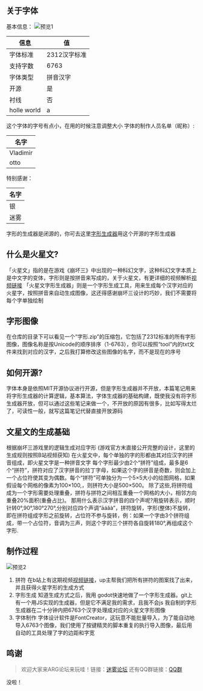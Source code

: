 ## 关于字体
基本信息：
![预览1](https://github.com/user-attachments/assets/cd7affa1-e70e-4ced-8718-0e8e65f7391d)

|信息     |  值   |
| --- | --- |
| 字体标准    |   2312汉字标准  |
|支持字数|6763
|字体类型|拼音汉字
|开源|是
|衬线|否
|holle world|a

这个字体的字号有点小，在用的时候注意调整大小
字体的制作人员名单（昵称）:

|名字     |
| --- |
|Vladimir|
|otto |

特别感谢：

|名字     |
| --- | 
|银   | 
|迷雾|

字形的生成器是闭源的，你可去这里[字形生成器](https://github.com/SpeedyOrc-C/Honkai-3rd-II-Martian)用这个开源的字形生成器

## 什么是火星文?
「火星文」指的是在游戏《崩坏三》中出现的一种科幻文字，这种科幻文字本质上是中文字的变体，字形则是按拼音来写成的，关于火星文，有更详细的视频解析[视频链接](https://b23.tv/f8WnEch)
「火星文字形生成器」则是一个字形生成工具，用来生成每个汉字对应的火星字，按照拼音来自动生成图像，这还得感谢崩坏三设计的巧妙，我们不需要将每个字单独绘制
## 字形图像
在仓库的目录下可以看见一个“字形.zip”的压缩包，它包括了2312标准的所有字形图像，图像名称是按Unicode的顺序排序（1-6763），你可以按照“tool”内的txt文件来找到对应的汉字，之后我打算修改这些图像的名字，而不是现在的序号
## 如何开源?
字体本身是依照MIT开源协议进行开源，但是字形生成器并不开放，本篇笔记用来将字形生成器的计算逻辑，基本算法，字体生成器的基础构建，既使我没有将字形生成器开放，但可以通过这些笔记来做一个，不开放的原因有很多，比如写得太烂了，可读性一般，就写这篇笔记代替直接开放源码
## 文星文的生成基础
根据崩坏三游戏里的逻辑生成对应字形
(游戏官方末直接公开完整的设计，这里的生成规则按照B站视频获知)
在火星文中，每个单独的字的形都由其对应汉字的拼音组成，即火星文字是一种拼音文字
每个字形最少由2个“拼符”组成，最多是6个“拼符”，拼符对应了汉字拼音的拉丁字母，如果这个字的拼音是奇数，则会加上一个占位符使其变为偶数。每个“拼符”可单独分为一个5×5大小的绘图网格，如果假设每个网格的像素为100×100,，则拼符大小是500×500。
除了这些,将拼符组成为一个字形需要处理重叠，拼符与拼符之间相互重叠一个网格的大小，相邻方向重叠20%面积(重叠占比)。
那用什么表示汉字拼音的四个声呢?用旋转表示，顺时针转0°,90°,180°270°,分别对应四个声调“āáǎà”，拼符旋转，字形(整体)不旋转，即在拼符组成字形之前旋转，占位符不参与旋转，例：如果一个字由3个拼符组成，带一个占位符，音调为三声，则这个字的三个拼符各自旋转180°,再组成这个字形.


## 制作过程
![预览2](https://github.com/user-attachments/assets/131afc62-8076-4886-b049-e86e9835d818)

1. 拼符
在b站上有这期视频[视频链接](https://b23.tv/f8WnEch)，up主帮我们把所有拼符的图案找了出来，并且获得火星字形的生成方式
2. 字形生成
知道生成方式之后，我用 godot快速地做了一个字形生成器。git上有一个用JS实现的生成器，但是它不满足我的需求，且我不会js
我自制的字形生成器在二十分钟内把6763个汉字处理成对应的火星文字形图像
3. 字体制作
字体设计软件是FontCreator，这玩意不能批量导入，为了能自动地导入6763个图像，我们使用了按键精灵的脚本重复的执行导入图像，最后用自动的工具处理了字的边距和字宽

## 鸣谢
> 欢迎大家来ARG论坛来玩哇！链接：[迷雾论坛](https://www.mistarg.cn) 
> 还有QQ群链接：[QQ群](https://qm.qq.com/q/Prh0S9r128)

没啦！
